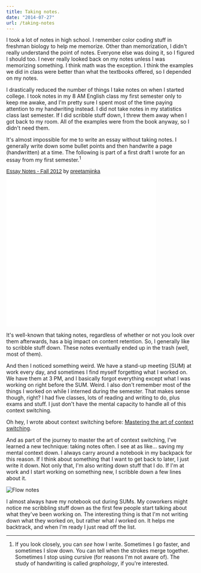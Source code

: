 ```yaml
---
title: Taking notes.
date: "2014-07-27"
url: /taking-notes
---
```



I took a lot of notes in high school. I remember color coding stuff in freshman biology
to help me memorize. Other than memorization, I didn't really understand the point of notes.
Everyone else was doing it, so I figured I should too. I never really looked back on my notes
unless I was memorizing something. I think math was the exception. I think the examples
we did in class were better than what the textbooks offered, so I depended on my notes.

I drastically reduced the number of things I take notes on when I started college. I took
notes in my 8 AM English class my first semester only to keep me awake, and I'm pretty sure I
spent most of the time paying attention to my handwriting instead. I did not take notes in
my statistics class last semester. If I did scribble stuff down, I threw them away when
I got back to my room. All of the examples were from the book anyway, so I didn't need them.

It's almost impossible for me to write an essay without taking notes. I generally write down
some bullet points and then handwrite a page (handwritten) at a time. The following is part of a
first draft I wrote for an essay from my first semester.<sup>1</sup>

<p  style=" margin: 12px auto 6px auto; font-family: Helvetica,Arial,Sans-serif; font-style: normal; font-variant: normal; font-weight: normal; font-size: 14px; line-height: normal; font-size-adjust: none; font-stretch: normal; -x-system-font: none; display: block;">   <a title="View Essay Notes - Fall 2012 on Scribd" href="http://www.scribd.com/doc/235242144/Essay-Notes-Fall-2012"  style="text-decoration: underline;" >Essay Notes - Fall 2012</a> by <a title="View preetamjinka's profile on Scribd" href="http://www.scribd.com/preetamjinka"  style="text-decoration: underline;" >preetamjinka</a></p><iframe class="scribd_iframe_embed" src="//www.scribd.com/embeds/235242144/content?start_page=1&view_mode=scroll&access_key=key-0xyg0S2wxdUe0Oe0YaZM&show_recommendations=false" data-auto-height="false" data-aspect-ratio="0.8859390363815143" scrolling="no" id="doc_16632" width="400" height="400" frameborder="0"></iframe>

It's well-known that taking notes, regardless of whether or not you look over them afterwards, has
a big impact on content retention. So, I generally like to scribble stuff down. These notes eventually
ended up in the trash (well, most of them).

And then I noticed something weird. We have a stand-up meeting (SUM) at work every day, and sometimes
I find myself forgetting what I worked on. We have them at 3 PM, and I basically forgot everything except
what I was working on right before the SUM. Weird. I also don't remember most of the things I worked
on while I interned during the semester. That makes sense though, right? I had five classes, lots of reading
and writing to do, plus exams and stuff. I just don't have the mental capacity to handle all of this context
switching.

Oh hey, I wrote about context switching before: [Mastering the art of context switching](http://misfra.me/mastering-the-art-of-context-switching).

And as part of the journey to master the art of context switching, I've learned a new technique: taking
notes often. I see at as like... saving my mental context down. I always carry around a notebook in my backpack
for this reason. If I think about something that I want to get back to later, I just write it down. Not
only that, I'm also writing down stuff that I do. If I'm at work and I start working on something new,
I scribble down a few lines about it.

![Flow notes](http://static.misfra.me/images/posts/notes/notes.jpg)

I almost always have my notebook out during SUMs. My coworkers might notice me scribbling stuff down
as the first few people start talking about what they've been working on. The interesting thing is that
I'm not writing down what they worked on, but rather what *I* worked on. It helps me backtrack, and when
I'm ready I just read off the list.

---

1. If you look closely, you can *see* how I write. Sometimes I go faster, and sometimes I slow down.
You can tell when the strokes merge together. Sometimes I stop using cursive (for reasons I'm not aware of).
The study of handwriting is called *graphology*, if you're interested.
